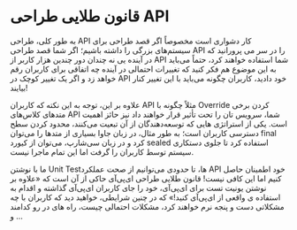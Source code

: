 # قانون طلایی طراحی API

به طور کلی، طراحی API کار دشواری است مخصوصاً اگر قصد طراحی برای سیستم‌های بزرگی را داشته باشیم؛ اگر شما قصد طراحی API را در سر می پرورانید که در آینده یی نه چندان دور چندین هزار کاربر از API شما استفاده خواهند کرد، حتماً می‌باید به این موضوع هم فکر کنید که تغییرات احتمالی در آینده چه اتفاقی برای کاربران رقم خواهد زد و اگر یک تغییر کوچک در API خود دادید، کاربران چگونه می‌باید با این تغییر کنار بیایند!

علاوه بر این، توجه به این نکته که کاربران API مثلاً چگونه با Override کردن برخی متدهای کلاس‌های API شما، سرویس تان را تحت تأثیر قرار خواهند داد نیز حائز اهمیت است. یکی از استراتژی هایی که توسعه‌دهندگان از آن تبعیت می‌کنند، محدود کردن سطح دسترسی کاربران است؛ به طور مثال، در زبان جاوا بسیاری از متدها را می‌توان final کرد و در زبان سی‌شارپ، می‌توان از کیورد sealed استفاده کرد تا جلوی دستکاری سیستم توسط کاربران را گرفت اما این تمام ماجرا نیست.

ما با نوشتن Unit Testها، تا حدودی می‌توانیم از صحت عملکرد API خود اطمینان حاصل کنیم اما این کافی نیست! قانون طلایی طراحی ای‌پی‌آی حاکی از آن است که «علاوه بر نوشتن یونیت تست برای ای‌پی‌آی، خود را جای کاربران ای‌پی‌آی گذاشته و اقدام به استفاده ی واقعی از ای‌پی‌آی کنید!» که در چنین شرایطی، خواهید دید که کاربران با چه مشکلاتی دست و پنجه نرم خواهند کرد، مشکلات احتمالی چیست، راه های در رو کدامند و ...
